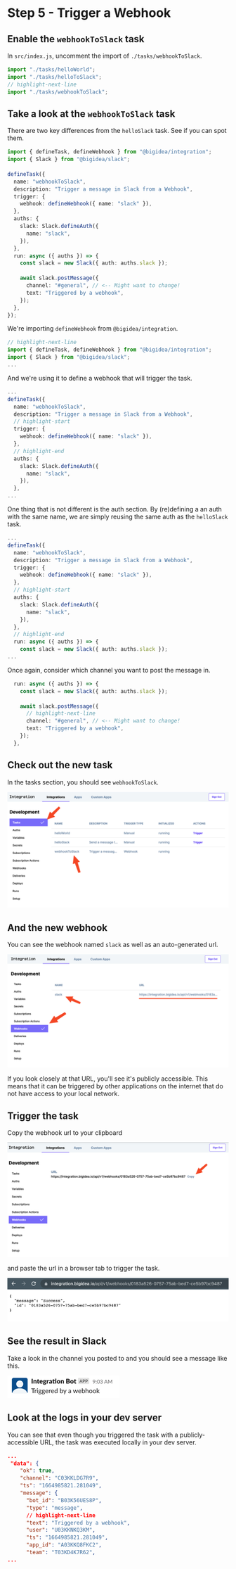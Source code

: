 # Step 5 - Trigger a Webhook

## Enable the `webhookToSlack` task

In `src/index.js`, uncomment the import of `./tasks/webhookToSlack`.

```typescript
import "./tasks/helloWorld";
import "./tasks/helloToSlack";
// highlight-next-line
import "./tasks/webhookToSlack";
```

## Take a look at the `webhookToSlack` task

There are two key differences from the `helloSlack` task. See if you can spot them.

```typescript
import { defineTask, defineWebhook } from "@bigidea/integration";
import { Slack } from "@bigidea/slack";

defineTask({
  name: "webhookToSlack",
  description: "Trigger a message in Slack from a Webhook",
  trigger: {
    webhook: defineWebhook({ name: "slack" }),
  },
  auths: {
    slack: Slack.defineAuth({
      name: "slack",
    }),
  },
  run: async ({ auths }) => {
    const slack = new Slack({ auth: auths.slack });

    await slack.postMessage({
      channel: "#general", // <-- Might want to change!
      text: "Triggered by a webhook",
    });
  },
});
```

We're importing `defineWebhook` from `@bigidea/integration`.

```typescript
// highlight-next-line
import { defineTask, defineWebhook } from "@bigidea/integration";
import { Slack } from "@bigidea/slack";
...
```

And we're using it to define a webhook that will trigger the task.

```typescript
...
defineTask({
  name: "webhookToSlack",
  description: "Trigger a message in Slack from a Webhook",
  // highlight-start
  trigger: {
    webhook: defineWebhook({ name: "slack" }),
  },
  // highlight-end
  auths: {
    slack: Slack.defineAuth({
      name: "slack",
    }),
  },
...
```

One thing that is not different is the auth section. By (re)defining a an auth with the same name, we are simply reusing the same auth as the `helloSlack` task.

```typescript
...
defineTask({
  name: "webhookToSlack",
  description: "Trigger a message in Slack from a Webhook",
  trigger: {
    webhook: defineWebhook({ name: "slack" }),
  },
  // highlight-start
  auths: {
    slack: Slack.defineAuth({
      name: "slack",
    }),
  },
  // highlight-end
  run: async ({ auths }) => {
    const slack = new Slack({ auth: auths.slack });
...
```

Once again, consider which channel you want to post the message in.

```typescript
  run: async ({ auths }) => {
    const slack = new Slack({ auth: auths.slack });

    await slack.postMessage({
      // highlight-next-line
      channel: "#general", // <-- Might want to change!
      text: "Triggered by a webhook",
    });
  },
```

## Check out the new task

In the tasks section, you should see `webhookToSlack`.

![webhookToSlack task displayed](./img/trigger-a-webhook-1.png)

## And the new webhook

You can see the webhook named `slack` as well as an auto-generated url. 

![Slack webhook displayed](./img/trigger-a-webhook-2.png)

If you look closely at that URL, you'll see it's publicly accessible. This means that it can be triggered by other applications on the internet that do not have access to your local network. 

## Trigger the task

Copy the webhook url to your clipboard

![Slack webhook displayed](./img/trigger-a-webhook-3.png)

and paste the url in a browser tab to trigger the task.

![Slack webhook displayed](./img/trigger-a-webhook-4.png)

## See the result in Slack

Take a look in the channel you posted to and you should see a message like this.

![Slack webhook displayed](./img/trigger-a-webhook-5.png)

## Look at the logs in your dev server

You can see that even though you triggered the task with a publicly-accessible URL, the task was executed locally in your dev server.

```json
...
 "data": {
    "ok": true,
    "channel": "C03KKLDG7R9",
    "ts": "1664985821.281049",
    "message": {
      "bot_id": "B03K56UES8P",
      "type": "message",
      // highlight-next-line
      "text": "Triggered by a webhook",
      "user": "U03KKNKQ3KM",
      "ts": "1664985821.281049",
      "app_id": "A03KKQ8FKC2",
      "team": "T03KD4K7R62",
...
```